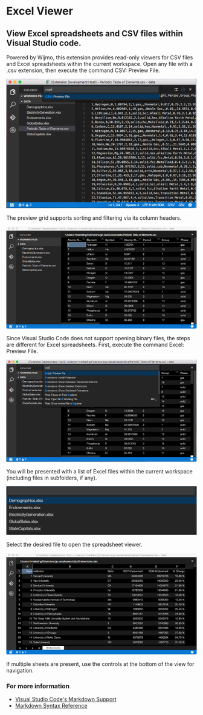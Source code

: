# Excel Viewer
## View Excel spreadsheets and CSV files within Visual Studio code.
Powered by Wijmo, this extension provides read-only viewers for CSV files and Excel spreadsheets within the current workspace.
Open any file with a .csv extension, then execute the command CSV: Preview File.

![Image](./img/csv-command.png)

The preview grid supports sorting and filtering via its column headers.

![Image](./img/csv-preview.png)

Since Visual Studio Code does not support opening binary files, the steps are different for Excel spreadsheets.
First, execute the command Excel: Preview File. 

![Image](./img/excel-command.png)

You will be presented with a list of Excel files within the current workspace (including files in subfolders, if any).

![Image](./img/excel-filelist.png)

Select the desired file to open the spreadsheet viewer.

![Image](./img/excel-preview.png)

If multiple sheets are present, use the controls at the bottom of the view for navigation.

### For more information
* [Visual Studio Code's Markdown Support](http://code.visualstudio.com/docs/languages/markdown)
* [Markdown Syntax Reference](https://help.github.com/articles/markdown-basics/)
